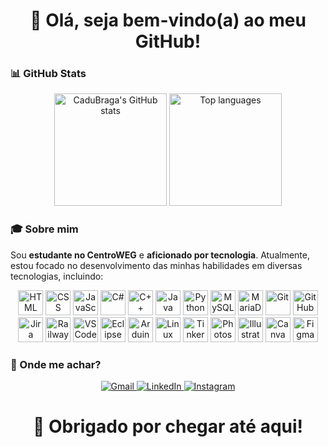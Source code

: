 <h1 align="center">👋 Olá, seja bem-vindo(a) ao meu GitHub!</h1>

### 📊 GitHub Stats

<p align="center">
  <img src="https://github-readme-stats.vercel.app/api?username=CaduBraga&show_icons=true&theme=dark&count_private=true" alt="CaduBraga's GitHub stats" height="180em"/>
  <img src="https://github-readme-stats.vercel.app/api/top-langs/?username=CaduBraga&layout=compact&theme=dark" alt="Top languages" height="180em"/>
</p>

### 🎓 Sobre mim

Sou **estudante no CentroWEG** e **aficionado por tecnologia**. Atualmente, estou focado no desenvolvimento das minhas habilidades em diversas tecnologias, incluindo:

<p align="center">
  <!-- Linguagens e tecnologias -->
  <img src="https://cdn.jsdelivr.net/gh/devicons/devicon/icons/html5/html5-original.svg" width="40px" title="HTML"/>
  <img src="https://cdn.jsdelivr.net/gh/devicons/devicon/icons/css3/css3-original.svg" width="40px" title="CSS"/>
  <img src="https://cdn.jsdelivr.net/gh/devicons/devicon/icons/javascript/javascript-original.svg" width="40px" title="JavaScript"/>
  <img src="https://cdn.jsdelivr.net/gh/devicons/devicon/icons/csharp/csharp-original.svg" width="40px" title="C#"/>
  <img src="https://cdn.jsdelivr.net/gh/devicons/devicon/icons/cplusplus/cplusplus-original.svg" width="40px" title="C++"/>
  <img src="https://cdn.jsdelivr.net/gh/devicons/devicon/icons/java/java-original.svg" width="40px" title="Java"/>
  <img src="https://cdn.jsdelivr.net/gh/devicons/devicon/icons/python/python-original.svg" width="40px" title="Python"/>

  <!-- Bancos de dados -->
  <img src="https://cdn.jsdelivr.net/gh/devicons/devicon/icons/mysql/mysql-original.svg" width="40px" title="MySQL"/>
  <img src="https://cdn.jsdelivr.net/gh/devicons/devicon/icons/mariadb/mariadb-original.svg" width="40px" title="MariaDB"/>

  <!-- Versionamento e plataformas -->
  <img src="https://cdn.jsdelivr.net/gh/devicons/devicon/icons/git/git-original.svg" width="40px" title="Git"/>
  <img src="https://cdn.jsdelivr.net/gh/devicons/devicon/icons/github/github-original.svg" width="40px" title="GitHub"/>
  <img src="https://cdn.jsdelivr.net/gh/devicons/devicon/icons/jira/jira-original.svg" width="40px" title="Jira"/>
  <img src="https://railway.app/favicon.ico" width="40px" title="Railway"/>

  <!-- Editores e IDEs -->
  <img src="https://cdn.jsdelivr.net/gh/devicons/devicon/icons/vscode/vscode-original.svg" width="40px" title="VSCode"/>
  <img src="https://cdn.jsdelivr.net/gh/devicons/devicon/icons/eclipse/eclipse-original.svg" width="40px" title="Eclipse"/>

  <!-- Outros -->
  <img src="https://cdn.jsdelivr.net/gh/devicons/devicon/icons/arduino/arduino-original.svg" width="40px" title="Arduino"/>
  <img src="https://cdn.jsdelivr.net/gh/devicons/devicon/icons/linux/linux-original.svg" width="40px" title="Linux"/>
  <img src="https://www.tinkercad.com/favicon.ico" width="40px" title="Tinkercad"/>

  <!-- Ferramentas de design e produtividade -->
  <img src="https://cdn.jsdelivr.net/gh/devicons/devicon/icons/photoshop/photoshop-line.svg" width="40px" title="Photoshop"/>
  <img src="https://cdn.jsdelivr.net/gh/devicons/devicon/icons/illustrator/illustrator-plain.svg" width="40px" title="Illustrator"/>
  <img src="https://cdn.jsdelivr.net/gh/devicons/devicon/icons/canva/canva-original.svg" width="40px" title="Canva"/>
  <img src="https://cdn.jsdelivr.net/gh/devicons/devicon/icons/figma/figma-original.svg" width="40px" title="Figma"/>
</p>

### 🧭 Onde me achar?

<p align="center">
  <a href="mailto:carlos_e_braga@estudante.sesisenai.org.br" target="_blank">
    <img src="https://img.shields.io/badge/GMAIL-D14836?style=for-the-badge&logo=gmail&logoColor=white" alt="Gmail"/>
  </a>
  <a href="https://www.linkedin.com/in/cadu-braga" target="_blank">
    <img src="https://img.shields.io/badge/LINKEDIN-0A66C2?style=for-the-badge&logo=linkedin&logoColor=white" alt="LinkedIn"/>
  </a>
  <a href="https://www.instagram.com/braga_cadu/" target="_blank">
    <img src="https://img.shields.io/badge/INSTAGRAM-E4405F?style=for-the-badge&logo=instagram&logoColor=white" alt="Instagram"/>
  </a>
</p>

<h1 align="center">🚀 Obrigado por chegar até aqui!</h1>
